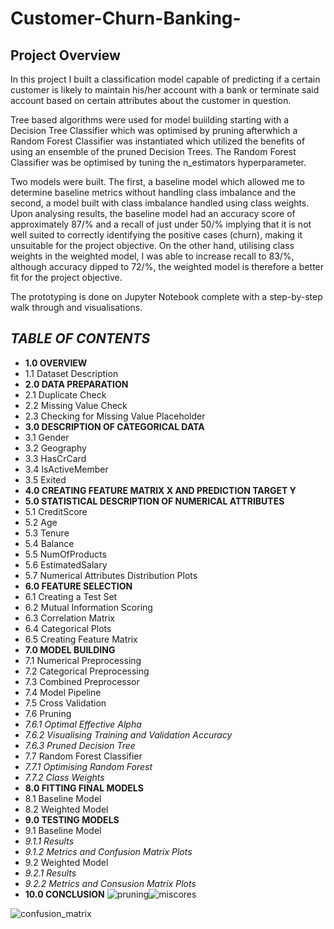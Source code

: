 # Customer-Churn-Banking-

## Project Overview
In this project I built a classification model capable of predicting if a certain customer is likely to maintain his/her account with a bank or terminate said account based on certain attributes about the customer in question.

Tree based algorithms were used for model buiilding starting with a Decision Tree Classifier which was optimised by pruning afterwhich a Random Forest Classifier was instantiated which utilized the benefits of using an ensemble of the pruned Decision Trees. The Random Forest Classifier was be optimised by tuning the n_estimators hyperparameter.

Two models were built. The first, a baseline model which allowed me to determine baseline metrics without handling class imbalance and the second, a model built with class imbalance handled using class weights. Upon analysing results, the baseline model had an accuracy score of approximately 87/% and a recall of just under 50/% implying that it is not well suited to correctly identifying the positive cases (churn), making it unsuitable for the project objective. On the other hand, utilising class weights in the weighted model, I was able to increase recall to 83/%, although accuracy dipped to 72/%, the weighted model is therefore a better fit for the project objective.

The prototyping is done on Jupyter Notebook complete with a step-by-step walk through and visualisations.

## _TABLE OF CONTENTS_
* __1.0 OVERVIEW__
* 1.1 Dataset Description
* __2.0 DATA PREPARATION__
* 2.1 Duplicate Check
* 2.2 Missing Value Check
* 2.3 Checking for Missing Value Placeholder
* __3.0 DESCRIPTION OF CATEGORICAL DATA__
* 3.1 Gender
* 3.2 Geography
* 3.3 HasCrCard
* 3.4 IsActiveMember
* 3.5 Exited
* __4.0 CREATING FEATURE MATRIX X AND PREDICTION TARGET Y__
* __5.0 STATISTICAL DESCRIPTION OF NUMERICAL ATTRIBUTES__
* 5.1 CreditScore
* 5.2 Age
* 5.3 Tenure
* 5.4 Balance
* 5.5 NumOfProducts
* 5.6 EstimatedSalary
* 5.7 Numerical Attributes Distribution Plots
* __6.0 FEATURE SELECTION__
* 6.1 Creating a Test Set
* 6.2 Mutual Information Scoring
* 6.3 Correlation Matrix
* 6.4 Categorical Plots
* 6.5 Creating Feature Matrix
* __7.0 MODEL BUILDING__
* 7.1 Numerical Preprocessing
* 7.2 Categorical Preprocessing
* 7.3 Combined Preprocessor
* 7.4 Model Pipeline
* 7.5 Cross Validation
* 7.6 Pruning
* _7.6.1 Optimal Effective Alpha_
* _7.6.2 Visualising Training and Validation Accuracy_
* _7.6.3 Pruned Decision Tree_
* 7.7 Random Forest Classifier
* _7.7.1 Optimising Random Forest_
* _7.7.2 Class Weights_
* __8.0 FITTING FINAL MODELS__
* 8.1 Baseline Model
* 8.2 Weighted Model
* __9.0 TESTING MODELS__
* 9.1 Baseline Model
* _9.1.1 Results_
* _9.1.2 Metrics and Confusion Matrix Plots_
* 9.2 Weighted Model
* _9.2.1 Results_
* _9.2.2 Metrics and Consusion Matrix Plots_
* __10.0 CONCLUSION__
![pruning](https://user-images.githubusercontent.com/92114396/142599480-1c33bcb3-d87c-4bd8-9e6e-436d4b8dc46c.png)![miscores](https://user-images.githubusercontent.com/92114396/142599508-36719ad8-d5fc-4489-8cae-22b223a4ec7f.png)

![confusion_matrix](https://user-images.githubusercontent.com/92114396/142599544-fbcd8a25-1f05-40f4-89dd-4c374bb9c151.png)

